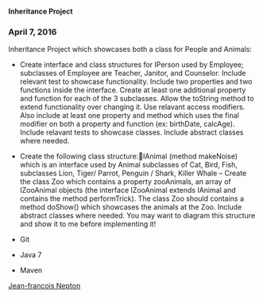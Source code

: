 #### Inheritance Project

### April 7, 2016

Inheritance Project which showcases both a class for People and Animals:

* Create interface and class structures for IPerson used by Employee; subclasses of Employee are Teacher, Janitor, and Counselor. Include relevant test to showcase functionality. Include two properties and two functions inside the interface. Create at least one additional property and function for each of the 3 subclasses. Allow the toString method to extend functionality over changing it. Use relavant access modifiers. Also include at least one property and method which uses the final modifier on both a property and function (ex: birthDate, calcAge). Include relavant tests to showcase classes. Include abstract classes where needed.

* Create the following class structure:IAnimal (method makeNoise) which is an interface used by Animal subclasses of Cat, Bird, Fish, subclasses Lion, Tiger/ Parrot, Penguin / Shark, Killer Whale – Create the class Zoo which contains a property zooAnimals, an array of IZooAnimal objects (the interface IZooAnimal extends IAnimal and contains the method performTrick). The class Zoo should contains a method doShow() which showcases the animals at the Zoo. Include abstract classes where needed. You may want to diagram this structure and show it to me before implementing it!

* Git
* Java 7
* Maven

[Jean-francois Nepton](http://sqasolution.com)
